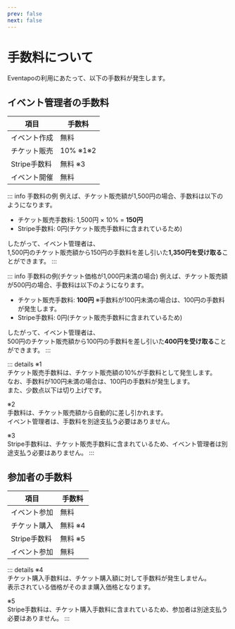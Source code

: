 ```yaml
---
prev: false
next: false
---
```


# 手数料について

Eventapoの利用にあたって、以下の手数料が発生します。

## イベント管理者の手数料

| 項目 | 手数料 |
| --- | --- |
| イベント作成 | 無料 |
| チケット販売 | 10% ※1※2 |
| Stripe手数料 | 無料 ※3 |
| イベント開催 | 無料 |

::: info 手数料の例
例えば、チケット販売額が1,500円の場合、手数料は以下のようになります。

- チケット販売手数料: 1,500円 × 10% = **150円**
- Stripe手数料: 0円(チケット販売手数料に含まれているため)

したがって、イベント管理者は、  
1,500円のチケット販売額から150円の手数料を差し引いた**1,350円を受け取る**ことができます。
:::

::: info 手数料の例(チケット価格が1,000円未満の場合)
例えば、チケット販売額が500円の場合、手数料は以下のようになります。

- チケット販売手数料: **100円** ※手数料が100円未満の場合は、100円の手数料が発生します。
- Stripe手数料: 0円(チケット販売手数料に含まれているため)

したがって、イベント管理者は、  
500円のチケット販売額から100円の手数料を差し引いた**400円を受け取る**ことができます。
:::

::: details
※1  
チケット販売手数料は、チケット販売額の10%が手数料として発生します。  
なお、手数料が100円未満の場合は、100円の手数料が発生します。  
また、少数点以下は切り上げです。

※2  
手数料は、チケット販売額から自動的に差し引かれます。  
イベント管理者は、手数料を別途支払う必要はありません。

※3  
Stripe手数料は、チケット販売手数料に含まれているため、イベント管理者は別途支払う必要はありません。
:::

## 参加者の手数料

| 項目 | 手数料 |
| --- | --- |
| イベント参加 | 無料 |
| チケット購入 | 無料 ※4 |
| Stripe手数料 | 無料 ※5 |
| イベント参加 | 無料 |

::: details
※4  
チケット購入手数料は、チケット購入額に対して手数料が発生しません。  
表示されている価格がそのまま購入価格となります。

※5  
Stripe手数料は、チケット購入手数料に含まれているため、参加者は別途支払う必要はありません。
:::
